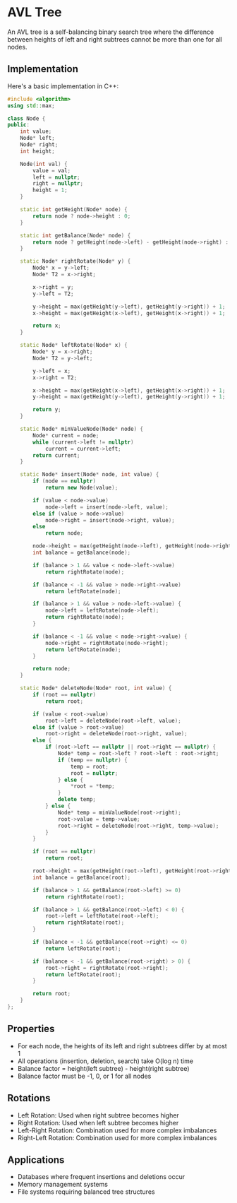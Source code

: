 # AVL Tree

An AVL tree is a self-balancing binary search tree where the difference between heights of left and right subtrees cannot be more than one for all nodes.



## Implementation

Here's a basic implementation in C++:

```cpp
#include <algorithm>
using std::max;

class Node {
public:
    int value;
    Node* left;
    Node* right;
    int height;

    Node(int val) {
        value = val;
        left = nullptr;
        right = nullptr;
        height = 1;
    }

    static int getHeight(Node* node) {
        return node ? node->height : 0;
    }

    static int getBalance(Node* node) {
        return node ? getHeight(node->left) - getHeight(node->right) : 0;
    }

    static Node* rightRotate(Node* y) {
        Node* x = y->left;
        Node* T2 = x->right;

        x->right = y;
        y->left = T2;

        y->height = max(getHeight(y->left), getHeight(y->right)) + 1;
        x->height = max(getHeight(x->left), getHeight(x->right)) + 1;

        return x;
    }

    static Node* leftRotate(Node* x) {
        Node* y = x->right;
        Node* T2 = y->left;

        y->left = x;
        x->right = T2;

        x->height = max(getHeight(x->left), getHeight(x->right)) + 1;
        y->height = max(getHeight(y->left), getHeight(y->right)) + 1;

        return y;
    }

    static Node* minValueNode(Node* node) {
        Node* current = node;
        while (current->left != nullptr)
            current = current->left;
        return current;
    }

    static Node* insert(Node* node, int value) {
        if (node == nullptr)
            return new Node(value);

        if (value < node->value)
            node->left = insert(node->left, value);
        else if (value > node->value)
            node->right = insert(node->right, value);
        else
            return node;

        node->height = max(getHeight(node->left), getHeight(node->right)) + 1;
        int balance = getBalance(node);

        if (balance > 1 && value < node->left->value)
            return rightRotate(node);

        if (balance < -1 && value > node->right->value)
            return leftRotate(node);

        if (balance > 1 && value > node->left->value) {
            node->left = leftRotate(node->left);
            return rightRotate(node);
        }

        if (balance < -1 && value < node->right->value) {
            node->right = rightRotate(node->right);
            return leftRotate(node);
        }

        return node;
    }

    static Node* deleteNode(Node* root, int value) {
        if (root == nullptr)
            return root;

        if (value < root->value)
            root->left = deleteNode(root->left, value);
        else if (value > root->value)
            root->right = deleteNode(root->right, value);
        else {
            if (root->left == nullptr || root->right == nullptr) {
                Node* temp = root->left ? root->left : root->right;
                if (temp == nullptr) {
                    temp = root;
                    root = nullptr;
                } else {
                    *root = *temp;
                }
                delete temp;
            } else {
                Node* temp = minValueNode(root->right);
                root->value = temp->value;
                root->right = deleteNode(root->right, temp->value);
            }
        }

        if (root == nullptr)
            return root;

        root->height = max(getHeight(root->left), getHeight(root->right)) + 1;
        int balance = getBalance(root);

        if (balance > 1 && getBalance(root->left) >= 0)
            return rightRotate(root);

        if (balance > 1 && getBalance(root->left) < 0) {
            root->left = leftRotate(root->left);
            return rightRotate(root);
        }

        if (balance < -1 && getBalance(root->right) <= 0)
            return leftRotate(root);

        if (balance < -1 && getBalance(root->right) > 0) {
            root->right = rightRotate(root->right);
            return leftRotate(root);
        }

        return root;
    }
};


```



## Properties
- For each node, the heights of its left and right subtrees differ by at most 1
- All operations (insertion, deletion, search) take O(log n) time
- Balance factor = height(left subtree) - height(right subtree)
- Balance factor must be -1, 0, or 1 for all nodes

## Rotations
- Left Rotation: Used when right subtree becomes higher
- Right Rotation: Used when left subtree becomes higher
- Left-Right Rotation: Combination used for more complex imbalances
- Right-Left Rotation: Combination used for more complex imbalances

## Applications
- Databases where frequent insertions and deletions occur
- Memory management systems
- File systems requiring balanced tree structures
